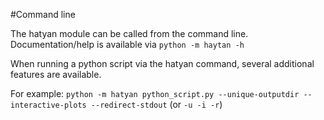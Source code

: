 #Command line

The hatyan module can be called from the command line. Documentation/help is available via `python -m haytan -h`

When running a python script via the hatyan command, several additional features are available.

For example: `python -m hatyan python_script.py --unique-outputdir --interactive-plots --redirect-stdout` (or `-u -i -r`)
